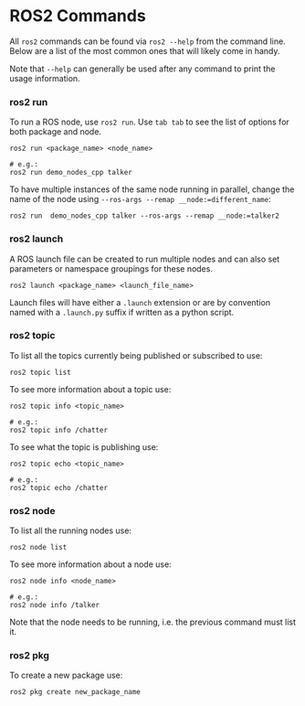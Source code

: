# ROS2 Commands

All `ros2` commands can be found via `ros2 --help` from the command line. Below are a list of the most common ones that will likely come in handy.

Note that `--help` can generally be used after any command to print the usage information.

### ros2 run

To run a ROS node, use `ros2 run`. Use `tab tab` to see the list of options for both package and node.

    ros2 run <package_name> <node_name>

    # e.g.:
    ros2 run demo_nodes_cpp talker

To have multiple instances of the same node running in parallel, change the name of the node using `--ros-args --remap __node:=different_name`:

    ros2 run  demo_nodes_cpp talker --ros-args --remap __node:=talker2

### ros2 launch

A ROS launch file can be created to run multiple nodes and can also set parameters or namespace groupings for these nodes.

    ros2 launch <package_name> <launch_file_name>

Launch files will have either a `.launch` extension or are by convention named with a `.launch.py` suffix if written as a python script.

### ros2 topic

To list all the topics currently being published or subscribed to use:

    ros2 topic list

To see more information about a topic use:

    ros2 topic info <topic_name>

    # e.g.:
    ros2 topic info /chatter

To see what the topic is publishing use:

    ros2 topic echo <topic_name>

    # e.g.:
    ros2 topic echo /chatter

### ros2 node

To list all the running nodes use:

    ros2 node list

To see more information about a node use:

    ros2 node info <node_name>
    
    # e.g.:
    ros2 node info /talker

 Note that the node needs to be running, i.e. the previous command must list it.

### ros2 pkg

To create a new package use:

    ros2 pkg create new_package_name

